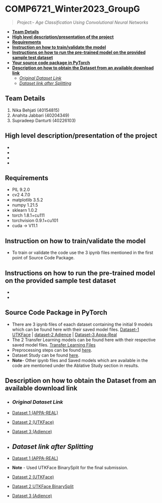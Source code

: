 # **COMP6721_Winter2023_GroupG**
> *Project:- Age Classification Using Convolutional Neural Networks*

- [**Team Details**](#team-details)
- [**High level description/presentation of the project**](#high-level-description-presentation-of-the-project)
- [**Requirements**](#requirements)
- [**Instruction on how to train/validate the model**](#instruction-on-how-to-train-validate-the-model)
- [**Instructions on how to run the pre-trained model on the provided sample test dataset**](#instructions-on-how-to-run-the-pre-trained-model-on-the-provided-sample-test-dataset)
- [**Your source code package in PyTorch**](#source-code-package-in-pytorch)
- [**Description on how to obtain the Dataset from an available download link**](#description-on-how-to-obtain-the-dataset-from-an-available-download-link)
  * [*Original Dataset Link*](#original-dataset-link)
  * [*Dataset link after Splitting*](#dataset-link-after-splitting)






## **Team Details**
1. Nika Behjati (40154815)
2. Anahita Jabbari (40204349)
3. Supradeep Danturti (40226103)

## **High level description/presentation of the project**
- 
-
- 
- 
## **Requirements**
- PIL                 9.2.0
- cv2                 4.7.0
- matplotlib          3.5.2
- numpy               1.21.5
- sklearn             1.0.2
- torch               1.8.1+cu111
- torchvision         0.9.1+cu101
- cuda -> V11.1 
## **Instruction on how to train/validate the model**
- To train or validate the code use the 3 ipynb files mentioned in the first point of Source Code Package.
## **Instructions on how to run the pre-trained model on the provided sample test dataset**
- 
- 
## **Source Code Package in PyTorch**
- There are 3 ipynb files of eaach dataset containing the initial 9 models which can be found here with their saved model files. [Dataset-1 UTKFace](./Code/UTKFace/AllUTKFace/) | [dataset-2 Adience](./Code/Adience/AdienceAllModels/) | [Dataset-3 Appa-Real](./Code/AppaReal/AllModelsAppa-Real/)
- The 2 Transfer Learning models can be found here with their respective saved model files. [Transfer Learning Files](./Code/TransferLearning/)
- Preprocessing steps can be found [here](./Code/Preprocessing/).
- Dataset Study can be found [here](./Code/DatasetStudy.ipynb).
- **Note**- Other ipynb files and Saved models which are available in the code are mentioned under the Ablative Study section in results.
## **Description on how to obtain the Dataset from an available download link**
 - ### *Original Dataset Link*
- [Dataset 1 (APPA-REAL)](https://www.kaggle.com/datasets/abhikjha/appa-real-face-cropped)
- [Dataset 2 (UTKFace)](https://www.kaggle.com/datasets/jangedoo/utkface-new) 
- [Dataset 3 (Adience)](https://www.kaggle.com/datasets/arcarcarc/adience-dataset-preprocessed)

 - ## *Dataset link after Splitting*

- [Dataset 1 (APPA-REAL)](https://drive.google.com/file/d/1RH7qDhMHaoc-geTPYyFOaTCSz55t6ujb/view?usp=sharing)
- **Note** -  Used UTKFace BinarySplit for the final submission.
- [Dataset 2 (UTKFace)](https://drive.google.com/file/d/1xnCpeLVD-DQ0t3-ePJqSBOy6Fh5QMy_v/view?usp=sharing)
- [Dataset 2 UTKFace BinarySplit](https://drive.google.com/file/d/14uKBJwUZgMKRXsVvDAXk8dFjbYpmyPMb/view?usp=share_link)
- [Dataset 3 (Adience)](https://drive.google.com/file/d/1dKqpyg99OyuGnwvJTskDpps1HaUcjs2G/view?usp=sharing)
